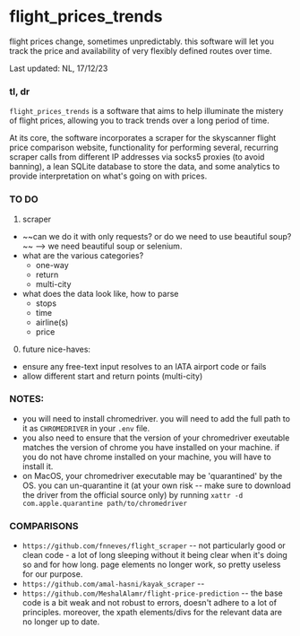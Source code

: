 # flight_prices_trends
flight prices change, sometimes unpredictably. this software will let you track the price and availability of very flexibly defined routes over time. 

Last updated: NL, 17/12/23

### tl, dr
`flight_prices_trends` is a software that aims to help illuminate the mistery of flight prices, allowing you to track trends over a long period of time. 

At its core, the software incorporates a scraper for the skyscanner flight price comparison website, functionality for performing several, recurring scraper calls from different IP addresses via socks5 proxies (to avoid banning), a lean SQLite database to store the data, and some analytics to provide interpretation on what's going on with prices. 


### TO DO
1. scraper
- ~~can we do it with only requests? or do we need to use beautiful soup? ~~ --> we need beautiful soup or selenium.
- what are the various categories? 
    - one-way
    - return
    - multi-city
- what does the data look like, how to parse
    - stops
    - time
    - airline(s)
    - price


0. future nice-haves:
- ensure any free-text input resolves to an IATA airport code or fails
- allow different start and return points (multi-city)



### NOTES:
- you will need to install chromedriver. you will need to add the full path to it as `CHROMEDRIVER` in your `.env` file. 
- you also need to ensure that the version of your chromedriver exeutable matches the version of chrome you have installed on your machine. if you do not have chrome installed on your machine, you will have to install it. 
- on MacOS, your chromedriver executable may be 'quarantined' by the OS. you can un-quarantine it (at your own risk -- make sure to download the driver from the official source only) by running  `xattr -d com.apple.quarantine path/to/chromedriver`


### COMPARISONS
- `https://github.com/fnneves/flight_scraper` -- not particularly good or clean code - a lot of long sleeping without it being clear when it's doing so and for how long. page elements no longer work, so pretty useless for our purpose. 
- `https://github.com/amal-hasni/kayak_scraper` -- 
- `https://github.com/MeshalAlamr/flight-price-prediction` -- the base code is a bit weak and not robust to errors, doesn't adhere to a lot of principles. moreover, the xpath elements/divs for the relevant data are no longer up to date. 